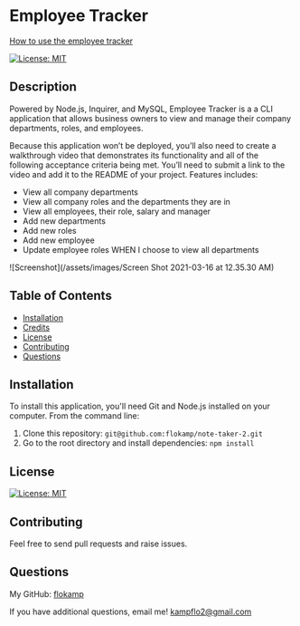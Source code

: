 # Employee Tracker
[How to use the employee tracker](https://drive.google.com/file/d/1xdbBBxCPM4yGzusuddJhl97aXzLbQH81/view)

[![License: MIT](https://img.shields.io/badge/License-MIT-yellow.svg)](https://opensource.org/licenses/MIT)

## Description

Powered by Node.js, Inquirer, and MySQL, Employee Tracker is a a CLI application that allows business owners to view and manage their company departments, roles, and employees.

Because this application won’t be deployed, you’ll also need to create a walkthrough video that demonstrates its functionality and all of the following acceptance criteria being met. You’ll need to submit a link to the video and add it to the README of your project.
Features includes:
- View all company departments
- View all company roles and the departments they are in
- View all employees, their role, salary and manager
- Add new departments
- Add new roles
- Add new employee
- Update employee roles
WHEN I choose to view all departments

![Screenshot](/assets/images/Screen Shot 2021-03-16 at 12.35.30 AM)

## Table of Contents

- [Installation](#installation)
- [Credits](#credits)
- [License](#license)
- [Contributing](#contributing)
- [Questions](#questions)

## Installation

To install this application, you'll need Git and Node.js installed on your computer. From the command line:

1. Clone this repository: `git@github.com:flokamp/note-taker-2.git`
2. Go to the root directory and install dependencies: `npm install`


## License

[![License: MIT](https://img.shields.io/badge/License-MIT-yellow.svg)](https://opensource.org/licenses/MIT)

## Contributing

Feel free to send pull requests and raise issues.

## Questions

My GitHub: [flokamp](https://github.com/flokamp)

If you have additional questions, email me! kampflo2@gmail.com
